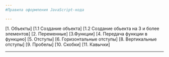 ```yaml
---
#Правила оформления JavaScript-кода

---
```


[1. Объекты]
  [1.1 Создание объекта]
  [1.2 Создание обьекта на 3 и более элементов]
[2. Переменные]
[3.Функции]
[4. Передача функции в функцию]
[5. Отступы]
[6. Горизонтальные отступы]
[8. Вертикальные отступы]
[9. Пробелы]
[10. Скобки]
[11. Кавычки]

---

